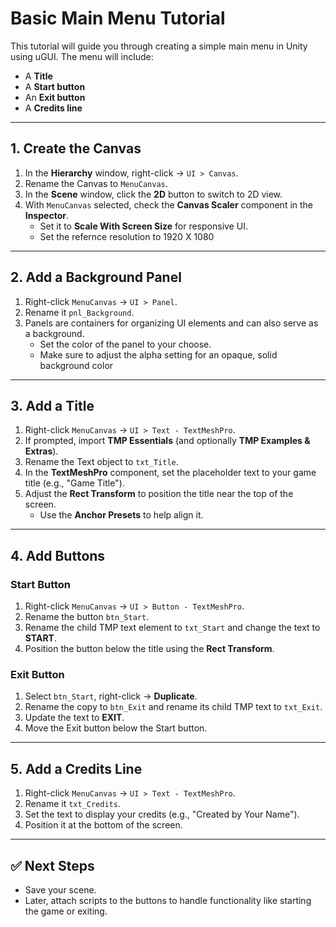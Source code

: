 # Basic Main Menu Tutorial

This tutorial will guide you through creating a simple main menu in Unity using uGUI. The menu will include:

- A **Title**
- A **Start button**
- An **Exit button**
- A **Credits line**

---

## 1. Create the Canvas

1. In the **Hierarchy** window, right-click → `UI > Canvas`.
2. Rename the Canvas to `MenuCanvas`.
3. In the **Scene** window, click the **2D** button to switch to 2D view.
4. With `MenuCanvas` selected, check the **Canvas Scaler** component in the **Inspector**.  
   - Set it to **Scale With Screen Size** for responsive UI.
   - Set the refernce resolution to 1920 X 1080
   


---

## 2. Add a Background Panel

1. Right-click `MenuCanvas` → `UI > Panel`.
2. Rename it `pnl_Background`.
3. Panels are containers for organizing UI elements and can also serve as a background.  
   - Set the color of the panel to your choose.
   - Make sure to adjust the alpha setting for an opaque, solid background color

---

## 3. Add a Title

1. Right-click `MenuCanvas` → `UI > Text - TextMeshPro`.
2. If prompted, import **TMP Essentials** (and optionally **TMP Examples & Extras**).
3. Rename the Text object to `txt_Title`.
4. In the **TextMeshPro** component, set the placeholder text to your game title (e.g., "Game Title").
5. Adjust the **Rect Transform** to position the title near the top of the screen.  
   - Use the **Anchor Presets** to help align it.

---

## 4. Add Buttons

### Start Button

1. Right-click `MenuCanvas` → `UI > Button - TextMeshPro`.
2. Rename the button `btn_Start`.
3. Rename the child TMP text element to `txt_Start` and change the text to **START**.
4. Position the button below the title using the **Rect Transform**.

### Exit Button

1. Select `btn_Start`, right-click → **Duplicate**.
2. Rename the copy to `btn_Exit` and rename its child TMP text to `txt_Exit`.
3. Update the text to **EXIT**.
4. Move the Exit button below the Start button.

---

## 5. Add a Credits Line

1. Right-click `MenuCanvas` → `UI > Text - TextMeshPro`.
2. Rename it `txt_Credits`.
3. Set the text to display your credits (e.g., "Created by Your Name").
4. Position it at the bottom of the screen.

---

## ✅ Next Steps

- Save your scene.
- Later, attach scripts to the buttons to handle functionality like starting the game or exiting.

